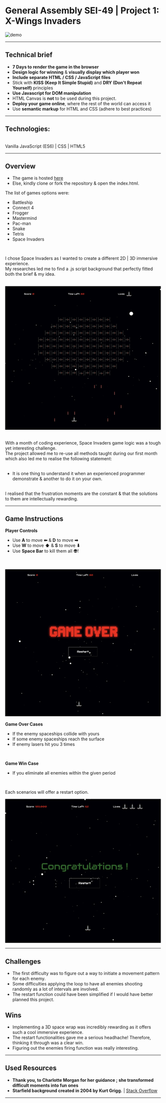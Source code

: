 
# General Assembly SEI-49 | Project 1: X-Wings Invaders
![demo](http://g.recordit.co/KbHdfk5Yww.gif)

---
## Technical brief

* **7 Days to render the game in the browser**
* **Design logic for winning** & **visually display which player won**
* **Include separate HTML / CSS / JavaScript files**
* Stick with **KISS (Keep It Simple Stupid)** and **DRY (Don't Repeat Yourself)** principles
* **Use Javascript for DOM manipulation**
* HTML Canvas is **not** to be used during this project.
* **Deploy your game online**, where the rest of the world can access it
* Use **semantic markup** for HTML and CSS (adhere to best practices)

---
## Technologies:

<br/>
Vanilla JavaScript (ES6)
| CSS
| HTML5
<br/>

---
## Overview

* The game is hosted [here](https://julienxemard.github.io/gameProject/)
* Else, kindly clone or fork the repository & open the index.html.

The list of games options were:
<br/>
* Battleship
* Connect 4
* Frogger
* Mastermind
* Pac-man
* Snake
* Tetris
* Space Invaders
<br/>

I chose Space Invaders as I wanted to create a different 2D | 3D immersive experience.<br/>
My researches led me to find a .js script background that perfectly fitted both the brief & my idea.<br/>
<br/>


![Starfielf](./assets/Screenshot-game.png "Immersive-2DIMG")

<br/>
With a month of coding experience, Space Invaders game logic was a tough yet interesting challenge.<br/>
The project allowed me to re-use all methods taught during our first month which also led me to realise the following statement:<br/>
<br/>

* It is one thing to understand it when an experienced programmer demonstrate & another to do it on your own.<br/>
<br/>
I realised that the frustration moments are the constant & that the solutions to them are intellectually rewarding.<br/>

---
## Game Instructions

**Player Controls**
* Use **A** to move **⬅** & **D** to move **➡**<br/>
* Use **W** to move **⬆** & **S** to move **⬇**<br/>
* Use **Space Bar** to kill them all 👽!<br/>
<br/>

![gameOver](./assets/Screenshot-gameOver.png "ganeOverIMG")

**Game Over Cases**
* If the enemy spaceships collide with yours<br/>
* If some enemy spaceships reach the surface<br/>
* If enemy lasers hit you 3 times<br/>
<br/>

**Game Win Case**
* If you eliminate all enemies within the given period<br/>
<br/>

Each scenarios will offer a restart option.

![win](./assets/Screenshot-win.png "winIMG")

---
## Challenges

* The first difficulty was to figure out a way to initiate a movement pattern for each enemy.<br/>
* Some difficulties applying the loop to have all enemies shooting randomly as a lot of intervals are involved.<br/>
* The restart function could have been simplified if I would have better planned this project.

## Wins

* Implementing a 3D space wrap was incredibly rewarding as it offers such a cool immersive experience.<br/>
* The restart functionalities gave me a serious headhache! Therefore, thinking it through was a clear win. <br/>
* Figuring out the enemies firing function was really interesting.

---
## Used Resources

* **Thank you, to Charlotte Morgan for her guidance ; she transformed difficult moments into fun ones**
* **Starfield background created in 2004 by Kurt Grigg.** |
[Stack Overflow](https://stackoverflow.com/questions/31680639/non-canvas-javascript-starfield-animation-in-latest-explorer-not-smooth)



---
